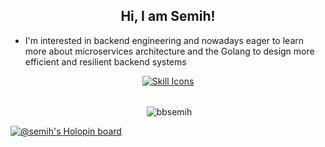 <h2 align="center">Hi, I am Semih!</h2>

- I'm interested in backend engineering and nowadays eager to learn more about microservices architecture and the Golang to design more efficient and resilient backend systems
<div align="center">
  <a href="https://skillicons.dev/icons?i=javascript,typescript,golang,python,docker,nodejs,mongodb,postgres,aws,react,redis,rabbitmq,graphql,postman&perline=7">
    <img src="https://skillicons.dev/icons?i=javascript,typescript,golang,python,docker,nodejs,mongodb,postgres,aws,react,redis,rabbitmq,graphql,postman&perline=7" alt="Skill Icons">
  </a>
</div>

<br>


<div align="center">
<p>&nbsp;<img align="center" src="https://github-readme-stats.vercel.app/api?username=bbsemih&show_icons=true&theme=dark&locale=en" alt="bbsemih" /></p>
</div>


[![@semih's Holopin board](https://holopin.me/semih)](https://holopin.io/@semih)
